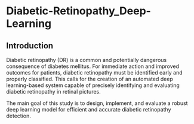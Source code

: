 # Diabetic-Retinopathy_Deep-Learning

## Introduction

Diabetic retinopathy (DR) is a common and potentially dangerous consequence of diabetes mellitus. For immediate action and improved outcomes for patients, diabetic retinopathy must be identified early and properly classified. This calls for the creation of an automated deep learning-based system capable of precisely identifying and evaluating diabetic retinopathy in retinal pictures. 

The main goal of this study is to design, implement, and evaluate a robust deep learning model for efficient and accurate diabetic retinopathy detection.

